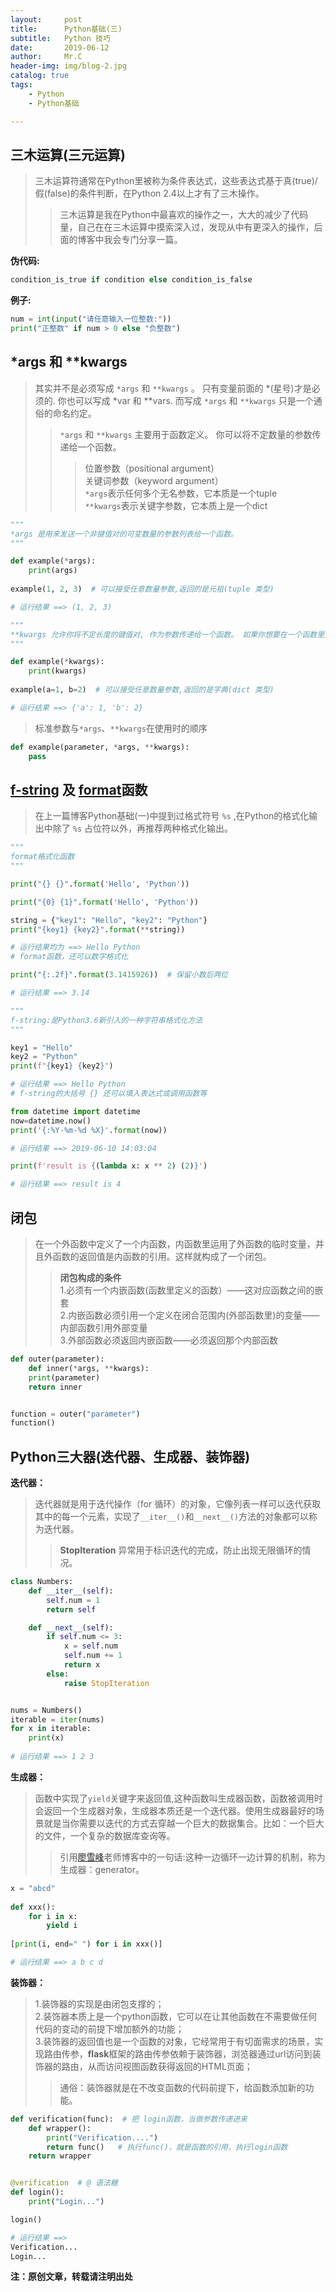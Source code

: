 ```yaml
---
layout:     post
title:      Python基础(三)
subtitle:   Python 技巧
date:       2019-06-12
author:     Mr.C
header-img: img/blog-2.jpg
catalog: true
tags:
    - Python
    - Python基础

---
```


## 三木运算(三元运算)
> 三木运算符通常在Python里被称为条件表达式，这些表达式基于真(true)/假(false)的条件判断，在Python 2.4以上才有了三木操作。
>> 三木运算是我在Python中最喜欢的操作之一，大大的减少了代码量，自己在在三木运算中摸索深入过，发现从中有更深入的操作，后面的博客中我会专门分享一篇。

**伪代码:**
~~~python
condition_is_true if condition else condition_is_false
~~~

**例子:**
~~~python
num = int(input("请任意输入一位整数:"))
print("正整数" if num > 0 else "负整数")
~~~

## \*args 和 \*\*kwargs
> 其实并不是必须写成 `*args` 和 `**kwargs` 。 只有变量前面的 *(星号)才是必须的. 你也可以写成 \*var 和 \*\*vars. 而写成 `*args`  和 `**kwargs` 只是一个通俗的命名约定。
>> `*args` 和 `**kwargs` 主要用于函数定义。 你可以将不定数量的参数传递给一个函数。
>>> 位置参数（positional argument）<br> 
关键词参数（keyword argument）<br> 
`*args`表示任何多个无名参数，它本质是一个tuple <br> 
`**kwargs`表示关键字参数，它本质上是一个dict

~~~python
"""
*args 是用来发送一个非键值对的可变数量的参数列表给一个函数。
"""

def example(*args):
    print(args)
    
example(1, 2, 3)  # 可以接受任意数量参数,返回的是元祖(tuple 类型)

# 运行结果 ==> (1, 2, 3)
~~~

~~~python
"""
**kwargs 允许你将不定长度的键值对, 作为参数传递给一个函数。 如果你想要在一个函数里处理带名字的参数, 你应该使用 **kwargs。
"""

def example(*kwargs):
    print(kwargs)
    
example(a=1, b=2)  # 可以接受任意数量参数,返回的是字典(dict 类型)

# 运行结果 ==> {'a': 1, 'b': 2}
~~~

> 标准参数与`*args`、`**kwargs`在使用时的顺序

~~~python
def example(parameter, *args, **kwargs):
    pass
~~~

## [f-string](https://blog.csdn.net/sunxb10/article/details/81036693) 及 [format](https://blog.csdn.net/u014770372/article/details/76021988)函数
> 在上一篇博客Python基础(一)中提到过格式符号 `%s` ,在Python的格式化输出中除了 `%s` 占位符以外，再推荐两种格式化输出。

~~~python
"""
format格式化函数
"""

print("{} {}".format('Hello', 'Python'))

print("{0} {1}".format('Hello', 'Python'))

string = {"key1": "Hello", "key2": "Python"}
print("{key1} {key2}".format(**string))

# 运行结果均为 ==> Hello Python
# format函数，还可以数字格式化

print("{:.2f}".format(3.1415926))  # 保留小数后两位

# 运行结果 ==> 3.14
~~~

~~~python
"""
f-string:是Python3.6新引入的一种字符串格式化方法
"""

key1 = "Hello"
key2 = "Python"
print(f"{key1} {key2}")

# 运行结果 ==> Hello Python
# f-string的大括号 {} 还可以填入表达式或调用函数等

from datetime import datetime
now=datetime.now()
print('{:%Y-%m-%d %X}'.format(now))

# 运行结果 ==> 2019-06-10 14:03:04

print(f'result is {(lambda x: x ** 2) (2)}')

# 运行结果 ==> result is 4
~~~

## 闭包
> 在一个外函数中定义了一个内函数，内函数里运用了外函数的临时变量，并且外函数的返回值是内函数的引用。这样就构成了一个闭包。
>> **闭包构成的条件** <br> 
1.必须有一个内嵌函数(函数里定义的函数）——这对应函数之间的嵌套 <br> 
2.内嵌函数必须引用一个定义在闭合范围内(外部函数里)的变量——内部函数引用外部变量 <br> 
3.外部函数必须返回内嵌函数——必须返回那个内部函数

~~~python
def outer(parameter):
    def inner(*args, **kwargs):
	print(parameter)
    return inner


function = outer("parameter")
function()
~~~

## Python三大器(迭代器、生成器、装饰器)
**迭代器：**
> 迭代器就是用于迭代操作（for 循环）的对象，它像列表一样可以迭代获取其中的每一个元素，实现了`__iter__()`和`__next__()`方法的对象都可以称为迭代器。
>> **StopIteration** 异常用于标识迭代的完成，防止出现无限循环的情况。

~~~python
class Numbers:
    def __iter__(self):
        self.num = 1
        return self

    def __next__(self):
        if self.num <= 3:
            x = self.num
            self.num += 1
            return x
        else:
            raise StopIteration


nums = Numbers()
iterable = iter(nums)
for x in iterable:
    print(x)
    
# 运行结果 ==> 1 2 3
~~~


**生成器：**
> 函数中实现了`yield`关键字来返回值,这种函数叫生成器函数，函数被调用时会返回一个生成器对象，生成器本质还是一个迭代器。使用生成器最好的场景就是当你需要以迭代的方式去穿越一个巨大的数据集合。比如：一个巨大的文件，一个复杂的数据库查询等。
>> 引用[廖雪峰](https://www.liaoxuefeng.com/wiki/1016959663602400/1017318207388128)老师博客中的一句话:这种一边循环一边计算的机制，称为生成器：generator。

~~~python
x = "abcd"
 
def xxx():
    for i in x:
        yield i
 
[print(i, end=" ") for i in xxx()]

# 运行结果 ==> a b c d
~~~

**装饰器：**
> 1.装饰器的实现是由闭包支撑的； <br> 
2.装饰器本质上是⼀个python函数，它可以在让其他函数在不需要做任何代码的变动的前提下增加额外的功能； <br> 
3.装饰器的返回值也是⼀个函数的对象，它经常用于有切面需求的场景，实现路由传参，**flask**框架的路由传参依赖于装饰器，浏览器通过url访问到装饰器的路由，从而访问视图函数获得返回的HTML页面；
>> 通俗：装饰器就是在不改变函数的代码前提下，给函数添加新的功能。

~~~python
def verification(func):  # 把 login函数，当做参数传递进来
    def wrapper():
        print("Verification....")
        return func()   # 执行func()，就是函数的引用，执行login函数
    return wrapper


@verification  # @ 语法糖
def login():
    print("Login...")

login()

# 运行结果 ==>
Verification...
Login...
~~~




**注：原创文章，转载请注明出处**
